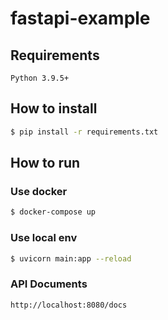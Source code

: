 # fastapi-example


## Requirements

```
Python 3.9.5+
```

## How to install

```bash
$ pip install -r requirements.txt
```

## How to run

### Use docker

```bash
$ docker-compose up
```

### Use local env

```bash
$ uvicorn main:app --reload
```

### API Documents

`http://localhost:8080/docs`